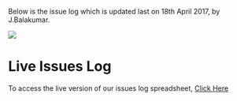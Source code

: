 Below is the issue log which is updated last on 18th April 2017, by J.Balakumar.


<p align="left">
<img src="https://github.com/lboroEESE-16ELD002/I-ProjectDocs/blob/master/Portfolio%20SC/Issues%20log.jpg">
</p>

# Live Issues Log

To access the live version of our issues log spreadsheet, [Click Here](https://github.com/lboroEESE-16ELD002/I-ProjectDocs/blob/master/Mangement%20Docs/Issues%20log.xlsx)